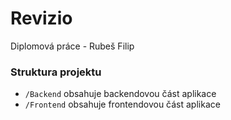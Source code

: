 # Revizio

Diplomová práce - Rubeš Filip

### Struktura projektu

- `/Backend` obsahuje backendovou část aplikace
- `/Frontend` obsahuje frontendovou část aplikace
